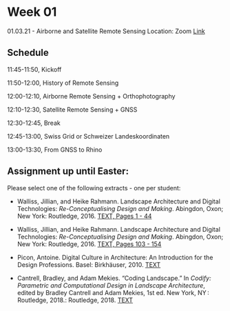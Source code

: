 # Week 01

01.03.21 - Airborne and Satellite Remote Sensing
Location: Zoom [Link](https://ethz.zoom.us/j/91346097820)

## Schedule
11:45-11:50, Kickoff 

11:50-12:00, History of Remote Sensing

12:00-12:10, Airborne Remote Sensing + Orthophotography

12:10-12:30, Satellite Remote Sensing + GNSS

12:30-12:45, Break

12:45-13:00, Swiss Grid or Schweizer Landeskoordinaten

13:00-13:30, From GNSS to Rhino

## Assignment up until Easter:
Please select one of the following extracts - one per student:

- Walliss, Jillian, and Heike Rahmann. Landscape Architecture and Digital Technologies: *Re-Conceptualising Design and Making*. Abingdon, Oxon; New York: Routledge, 2016.
[TEXT, Pages 1 - 44](https://girot-ethz.github.io/ddm/text/Topographic_Surface_Walliss_Rahmann_2016_Landscape_architecture_and_digital_technologies.pdf)

- Walliss, Jillian, and Heike Rahmann. Landscape Architecture and Digital Technologies: *Re-Conceptualising Design and Making*. Abingdon, Oxon; New York: Routledge, 2016.
[TEXT, Pages 103 - 154](https://girot-ethz.github.io/ddm/text/Simulating_Systems_Walliss_Rahmann_2016_Landscape_architecture_and_digital_technologies.pdf)

- Picon, Antoine. Digital Culture in Architecture: An Introduction for the Design Professions. Basel: Birkhäuser, 2010.
[TEXT](http://www.harvarddesignmagazine.org/issues/36/substance-and-structure-ii-the-digital-culture-of-landscape-architecture)

- Cantrell, Bradley, and Adam Mekies. “Coding Landscape.” In *Codify: Parametric and Computational Design in Landscape Architecture*, edited by Bradley Cantrell and Adam Mekies, 1st ed. New York, NY : Routledge, 2018.: Routledge, 2018.
[TEXT](https://girot-ethz.github.io/ddm/text/Coding_Landscape_Cantrell_Mekies_2018_Codify.pdf)




